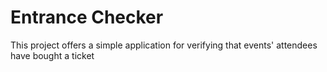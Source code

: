 # Entrance Checker

This project offers a simple application for verifying that events' attendees have bought a ticket
